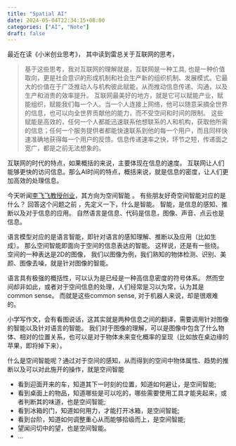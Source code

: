 ```yaml
---
title: "Spatial AI"
date: 2024-05-04T22:34:15+08:00
categories: ["AI", "Note"]
draft: false
---
```


最近在读《小米创业思考》， 其中读到雷总关于互联网的思考，

>基于这些思考，我对互联网的理解就是，互联网是一种工具, 也是一种价值取向，更是社会意识的形成机制和社会生产新的组织机制、发展模式。它最大的价值在于广泛推动人与机构彼此赋能，从而推动信息传递、沟通，以及生产和消贵的效率提升。
>互联网最美好的地方，就是它可以赋能产业，赋能组织，赋能我们每一个人。当一个人连接上网络，他可以随意采摘全世界的信息，也可以向全世界贡献他的能力，而不受空间和时间的限制。
>这些赋能是高效的，任何一个人都能迅速联系他想联系的人和机构，获取他所需的信息；任何一个服务提供者都能快速联系到他的每一个用户，而且同样快速准确地获得每一个用户的反馈。信息传递速率之快，环节之短，传递面之宽广，都是之前无法想象的。


互联网的时代的特点，如果概括的来说，主要体现在信息的速度。
互联网让人们能够更快的访问信息。那么AI时间的特点，概括来说，就是信息的密度，让人们更加高效的处理信息。


今天听闻[李飞飞教授创业](https://www.sohu.com/a/776237398_602994)，其方向为空间智能 。
有些朋友好奇空间智能对应的是什么？
回答这个问题之前 ，先定义一下，什么是智能。
智能，是信息的感知、推断以及对于信息的应用。
自然语言是信息、代码是信息，图像、声音、点云也是信息。

语言模型对应的是语言智能，即针对语言的感知理解、推断以及应用（比如生成）。
那么空间智能即面向于空间的信息表达的智能。
这样说，还是有一些绕。
空间的一种表达是2D的图像，
我们以图像为例，我们熟知的物体检测、识别、美颜、图像去噪，就是针对图像的智能。

语言具有极强的概括性，可以认为是已经是一种高信息密度的符号体系。
然而空间却非如此，或者对于空间信息的处理，人们经常是习以为常，认为其是common sense。
而就是这些common sense, 对于机器人来说，却是很艰难的。

小学写作文，会有看图说话，这其实就是两种信息之间的翻译，需要调用针对图像的智能以及针对语言的智能。
我们对于图像的理解，可以是图像中包含了什么物体、相对的位置关系，也可以是对于物体未来变化概率的呈现（比如放在桌边缘的苹果，即将掉下来）。

<!-- 空间智能简单来说，就是建立在空间表达 （比如图像、点云/网格、neural representation等）的 -->
什么是空间智能呢？通过对于空间的感知，从而得到的空间中物体属性、趋势的推断以及可以对此施开的操作，就是空间智能
- 看到迎面开来的车，知道其下一时刻的位置，知道如何避让，是空间智能;
- 看到桌面上的物品，知道哪些是可以吃的，哪些需要使用工具才能夹起来，或者判断其的味道，也是空间智能;
- 看到冰箱的门，知道如何用力，才能打开冰箱，是空间智能;
- 看到台阶，知道如何调整重心从而能够拾级而上，是空间智能;
- 望闻问切中的望，也是空间智能。
- ...















